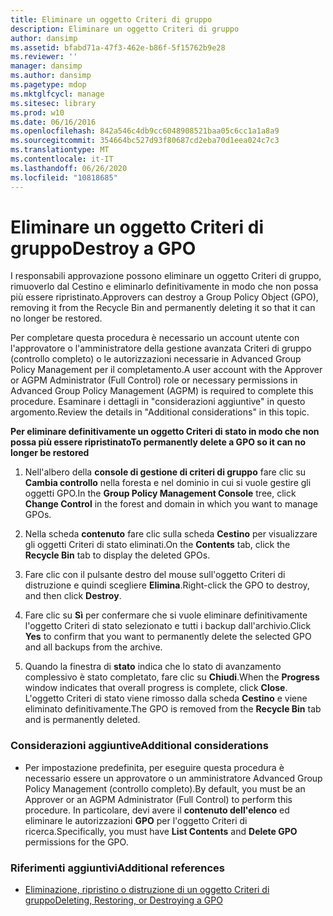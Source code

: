 ```yaml
---
title: Eliminare un oggetto Criteri di gruppo
description: Eliminare un oggetto Criteri di gruppo
author: dansimp
ms.assetid: bfabd71a-47f3-462e-b86f-5f15762b9e28
ms.reviewer: ''
manager: dansimp
ms.author: dansimp
ms.pagetype: mdop
ms.mktglfcycl: manage
ms.sitesec: library
ms.prod: w10
ms.date: 06/16/2016
ms.openlocfilehash: 842a546c4db9cc6048908521baa05c6cc1a1a8a9
ms.sourcegitcommit: 354664bc527d93f80687cd2eba70d1eea024c7c3
ms.translationtype: MT
ms.contentlocale: it-IT
ms.lasthandoff: 06/26/2020
ms.locfileid: "10818685"
---
```

# <span data-ttu-id="f092c-103">Eliminare un oggetto Criteri di gruppo</span><span class="sxs-lookup"><span data-stu-id="f092c-103">Destroy a GPO</span></span>


<span data-ttu-id="f092c-104">I responsabili approvazione possono eliminare un oggetto Criteri di gruppo, rimuoverlo dal Cestino e eliminarlo definitivamente in modo che non possa più essere ripristinato.</span><span class="sxs-lookup"><span data-stu-id="f092c-104">Approvers can destroy a Group Policy Object (GPO), removing it from the Recycle Bin and permanently deleting it so that it can no longer be restored.</span></span>

<span data-ttu-id="f092c-105">Per completare questa procedura è necessario un account utente con l'approvatore o l'amministratore della gestione avanzata Criteri di gruppo (controllo completo) o le autorizzazioni necessarie in Advanced Group Policy Management per il completamento.</span><span class="sxs-lookup"><span data-stu-id="f092c-105">A user account with the Approver or AGPM Administrator (Full Control) role or necessary permissions in Advanced Group Policy Management (AGPM) is required to complete this procedure.</span></span> <span data-ttu-id="f092c-106">Esaminare i dettagli in "considerazioni aggiuntive" in questo argomento.</span><span class="sxs-lookup"><span data-stu-id="f092c-106">Review the details in "Additional considerations" in this topic.</span></span>

**<span data-ttu-id="f092c-107">Per eliminare definitivamente un oggetto Criteri di stato in modo che non possa più essere ripristinato</span><span class="sxs-lookup"><span data-stu-id="f092c-107">To permanently delete a GPO so it can no longer be restored</span></span>**

1.  <span data-ttu-id="f092c-108">Nell'albero della **console di gestione di criteri di gruppo** fare clic su **Cambia controllo** nella foresta e nel dominio in cui si vuole gestire gli oggetti GPO.</span><span class="sxs-lookup"><span data-stu-id="f092c-108">In the **Group Policy Management Console** tree, click **Change Control** in the forest and domain in which you want to manage GPOs.</span></span>

2.  <span data-ttu-id="f092c-109">Nella scheda **contenuto** fare clic sulla scheda **Cestino** per visualizzare gli oggetti Criteri di stato eliminati.</span><span class="sxs-lookup"><span data-stu-id="f092c-109">On the **Contents** tab, click the **Recycle Bin** tab to display the deleted GPOs.</span></span>

3.  <span data-ttu-id="f092c-110">Fare clic con il pulsante destro del mouse sull'oggetto Criteri di distruzione e quindi scegliere **Elimina**.</span><span class="sxs-lookup"><span data-stu-id="f092c-110">Right-click the GPO to destroy, and then click **Destroy**.</span></span>

4.  <span data-ttu-id="f092c-111">Fare clic su **Sì** per confermare che si vuole eliminare definitivamente l'oggetto Criteri di stato selezionato e tutti i backup dall'archivio.</span><span class="sxs-lookup"><span data-stu-id="f092c-111">Click **Yes** to confirm that you want to permanently delete the selected GPO and all backups from the archive.</span></span>

5.  <span data-ttu-id="f092c-112">Quando la finestra di **stato** indica che lo stato di avanzamento complessivo è stato completato, fare clic su **Chiudi**.</span><span class="sxs-lookup"><span data-stu-id="f092c-112">When the **Progress** window indicates that overall progress is complete, click **Close**.</span></span> <span data-ttu-id="f092c-113">L'oggetto Criteri di stato viene rimosso dalla scheda **Cestino** e viene eliminato definitivamente.</span><span class="sxs-lookup"><span data-stu-id="f092c-113">The GPO is removed from the **Recycle Bin** tab and is permanently deleted.</span></span>

### <span data-ttu-id="f092c-114">Considerazioni aggiuntive</span><span class="sxs-lookup"><span data-stu-id="f092c-114">Additional considerations</span></span>

-   <span data-ttu-id="f092c-115">Per impostazione predefinita, per eseguire questa procedura è necessario essere un approvatore o un amministratore Advanced Group Policy Management (controllo completo).</span><span class="sxs-lookup"><span data-stu-id="f092c-115">By default, you must be an Approver or an AGPM Administrator (Full Control) to perform this procedure.</span></span> <span data-ttu-id="f092c-116">In particolare, devi avere il **contenuto dell'elenco** ed eliminare le autorizzazioni **GPO** per l'oggetto Criteri di ricerca.</span><span class="sxs-lookup"><span data-stu-id="f092c-116">Specifically, you must have **List Contents** and **Delete GPO** permissions for the GPO.</span></span>

### <span data-ttu-id="f092c-117">Riferimenti aggiuntivi</span><span class="sxs-lookup"><span data-stu-id="f092c-117">Additional references</span></span>

-   [<span data-ttu-id="f092c-118">Eliminazione, ripristino o distruzione di un oggetto Criteri di gruppo</span><span class="sxs-lookup"><span data-stu-id="f092c-118">Deleting, Restoring, or Destroying a GPO</span></span>](deleting-restoring-or-destroying-a-gpo-agpm30ops.md)

 

 





